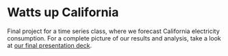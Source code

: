 # Watts up California

Final project for a time series class, where we forecast California electricity consumption. For a complete picture of our results and analysis, take a look at [our final presentation deck](https://github.com/meganhmoore/watts-up-ca/blob/main/final_presentation.pdf).

